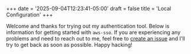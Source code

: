 +++
date = '2025-09-04T12:23:41-05:00'
draft = false
title = 'Local Configuration'
+++

Welcome and thanks for trying out my authentication tool. Below is information
for getting started with `aws-sso`. If you are experiencing any problems and
need to reach out to me, feel free to [create an issue][] and I'll try to get
back as soon as possible. Happy hacking!

[create an issue]: https://github.com/louislef299/aws-sso/issues
